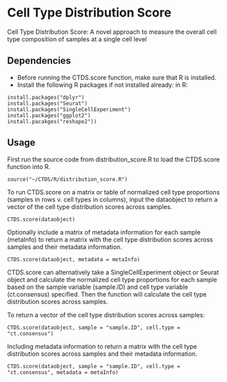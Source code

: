 # Cell Type Distribution Score
Cell Type Distribution Score: A novel approach to measure the overall cell type composition of samples at a single cell level

## Dependencies
* Before running the CTDS.score function, make sure that R is installed.
* Install the following R packages if not installed already:
in R:
```
install.packages("dplyr")
install.packages("Seurat")
install.packages("SingleCellExperiment")
install.packages("ggplot2")
install.pacakges("reshape2"))
```
## Usage
First run the source code from distribution_score.R to load the CTDS.score function into R.

```
source("~/CTDS/R/distribution_score.R")
```

To run CTDS.score on a matrix or table of normalized cell type proportions (samples in rows v. cell types in columns), input the dataobject to return a vector of the cell type distribution scores across samples. 

```
CTDS.score(dataobject)
```

Optionally include a matrix of metadata information for each sample (metaInfo) to return a matrix with the cell type distribution scores across samples and their metadata information.

```
CTDS.score(dataobject, metadata = metaInfo)
```

CTDS.score can alternatively take a SingleCellExperiment object or Seurat object and calculate the normalized cell type proportions for each sample based on the sample variable (sample.ID) and cell type variable (ct.consensus) specified. Then the function will calculate the cell type distribution scores across samples.

To return a vector of the cell type distribution scores across samples:
```
CTDS.score(dataobject, sample = "sample.ID", cell.type = "ct.consensus")
```

Including metadata information to return a matrix with the cell type distribution scores across samples and their metadata information.
```
CTDS.score(dataobject, sample = "sample.ID", cell.type = "ct.consensus", metadata = metaInfo)
```



